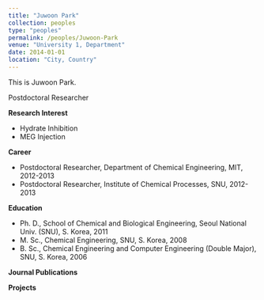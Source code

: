 ```yaml
---
title: "Juwoon Park"
collection: peoples
type: "peoples"
permalink: /peoples/Juwoon-Park
venue: "University 1, Department"
date: 2014-01-01
location: "City, Country"
---
```


This is Juwoon Park.

Postdoctoral Researcher

**Research Interest**
- Hydrate Inhibition
- MEG Injection

**Career**
- Postdoctoral Researcher, Department of Chemical Engineering, MIT, 2012-2013
- Postdoctoral Researcher, Institute of Chemical Processes, SNU, 2012-2013

**Education**
- Ph. D., School of Chemical and Biological Engineering, Seoul National Univ. (SNU), S. Korea, 2011
- M. Sc., Chemical Engineering, SNU, S. Korea, 2008
- B. Sc., Chemical Engineering and Computer Engineering (Double Major), SNU, S. Korea, 2006

**Journal Publications**

**Projects**
